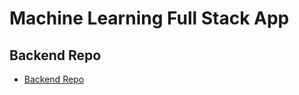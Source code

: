 # Machine Learning Full Stack App

## Backend Repo
 - [Backend Repo](https://github.com/shah1012/smart-brains-backend)
